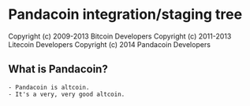 Pandacoin integration/staging tree
================================

Copyright (c) 2009-2013 Bitcoin Developers
Copyright (c) 2011-2013 Litecoin Developers
Copyright (c) 2014 Pandacoin Developers

What is Pandacoin?
----------------
	- Pandacoin is altcoin. 
	- It's a very, very good altcoin. 
